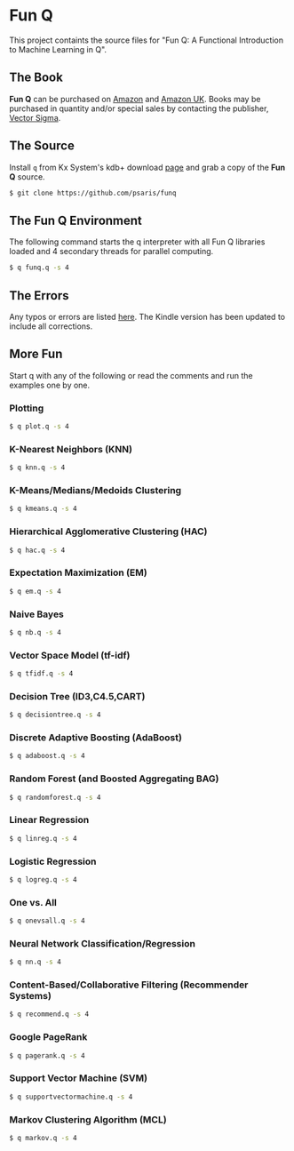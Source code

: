 # Fun Q

This project containts the source files for "Fun Q: A Functional
Introduction to Machine Learning in Q".

## The Book

**Fun Q** can be purchased on
[Amazon](https://www.amazon.com/dp/1734467509) and [Amazon
UK](https://www.amazon.co.uk/gp/product/1734467509). Books may be
purchased in quantity and/or special sales by contacting the
publisher,
[Vector Sigma](mailto:sales@vector-sigma.com).  

## The Source

Install `q` from Kx System's kdb+ download
[page](http://kx.com/software-download.php) and grab a copy of the
**Fun Q** source.

```sh
$ git clone https://github.com/psaris/funq
```

## The Fun Q Environment

The following command starts the q interpreter with all Fun Q
libraries loaded and 4 secondary threads for parallel computing.

```sh
$ q funq.q -s 4
```

## The Errors

Any typos or errors are listed [here](errata.adoc).  The Kindle
version has been updated to include all corrections.

## More Fun

Start q with any of the following or read the comments and run the
examples one by one.

### Plotting

```sh
$ q plot.q -s 4
```

### K-Nearest Neighbors (KNN)

```sh
$ q knn.q -s 4
```

### K-Means/Medians/Medoids Clustering

```sh
$ q kmeans.q -s 4
```

### Hierarchical Agglomerative Clustering (HAC)

```sh
$ q hac.q -s 4
```

### Expectation Maximization (EM)

```sh
$ q em.q -s 4
```

### Naive Bayes

```sh
$ q nb.q -s 4
```

### Vector Space Model (tf-idf)

```sh
$ q tfidf.q -s 4
```

### Decision Tree (ID3,C4.5,CART)

```sh
$ q decisiontree.q -s 4
```

### Discrete Adaptive Boosting (AdaBoost)

```sh
$ q adaboost.q -s 4
```

### Random Forest (and Boosted Aggregating BAG)

```sh
$ q randomforest.q -s 4
```

### Linear Regression

```sh
$ q linreg.q -s 4
```

### Logistic Regression

```sh
$ q logreg.q -s 4
```

### One vs. All

```sh
$ q onevsall.q -s 4
```

### Neural Network Classification/Regression

```sh
$ q nn.q -s 4
```

### Content-Based/Collaborative Filtering (Recommender Systems)

```sh
$ q recommend.q -s 4
```

### Google PageRank

```sh
$ q pagerank.q -s 4
```

### Support Vector Machine (SVM)

```sh
$ q supportvectormachine.q -s 4
```

### Markov Clustering Algorithm (MCL)

```sh
$ q markov.q -s 4
```

